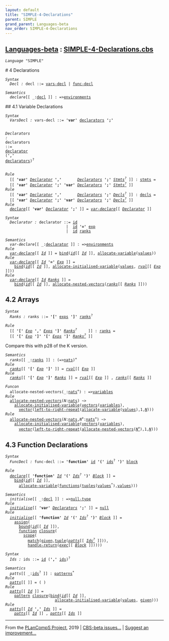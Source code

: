 ```yaml
---
layout: default
title: "SIMPLE-4-Declarations"
parent: SIMPLE
grand_parent: Languages-beta
nav_order: SIMPLE-4-Declarations
---
```


[Languages-beta] : [SIMPLE-4-Declarations.cbs]
-----------------------------

<div class="highlighter-rouge"><pre class="highlight"><code><i class="keyword">Language</i> <span id="Language_SIMPLE">"SIMPLE"</span></code></pre></div>
# <span id="SectionNumber_4">4</span> Declarations

<div class="highlighter-rouge"><pre class="highlight"><code><i class="keyword">Syntax</i>  
  <i class="keyword"></i><i class="var"><i class="var"><span id="VariableStem_Decl">Decl</span></i> :</i> <span class="syn-name"><span id="SyntaxName_decl">decl</span></span> ::= <span class="syn-name"><a href="#SyntaxName_vars-decl">vars-decl</a></span> | <span class="syn-name"><a href="#SyntaxName_func-decl">func-decl</a></span></code></pre></div>


<div class="highlighter-rouge"><pre class="highlight"><code><i class="keyword">Semantics</i>
  <i class="sem-name"><span id="SemanticsName_declare">declare</span></i>[[ _:<span class="syn-name"><a href="#SyntaxName_decl">decl</a></span> ]] : =><span class="name"><a href="../../../../../Funcons-beta/Computations/Normal/Binding/index.html#Name_environments">environments</a></span></code></pre></div>
## 4.1 Variable Declarations

<div class="highlighter-rouge"><pre class="highlight"><code><i class="keyword">Syntax</i>
  <i class="keyword"></i><i class="var"><i class="var"><span id="VariableStem_VarsDecl">VarsDecl</span></i> :</i> <span class="syn-name"><span id="SyntaxName_vars-decl">vars-decl</span></span> ::= <b class="atom">'var'</b> <span class="syn-name"><a href="#SyntaxName_declarators">declarators</a></span> <b class="atom">';'</b>

  <i class="keyword"></i><i class="var"><i class="var"><span id="VariableStem_Declarators">Declarators</span></i> :</i> <span class="syn-name"><span id="SyntaxName_declarators">declarators</span></span> ::= <span class="syn-name"><a href="#SyntaxName_declarator">declarator</a></span> (<b class="atom">','</b> <span class="syn-name"><a href="#SyntaxName_declarators">declarators</a></span>)<sup class="sup">?</sup></code></pre></div>

<div class="highlighter-rouge"><pre class="highlight"><code><i class="keyword">Rule</i>
  [[ <b class="atom">'var'</b> <span id="Variable92_Declarator"><i class="var"><a href="#VariableStem_Declarator">Declarator</a></i></span> <b class="atom">','</b>       <span id="Variable99_Declarators"><i class="var"><a href="#VariableStem_Declarators">Declarators</a></i></span> <b class="atom">';'</b> <span id="Variable107_Stmts?"><i class="var"><a href="../SIMPLE-3-Statements/index.html#VariableStem_Stmts">Stmts</a><sup class="sup">?</sup></i></span> ]] : <span class="syn-name"><a href="../SIMPLE-3-Statements/index.html#SyntaxName_stmts">stmts</a></span> =
  [[ <b class="atom">'var'</b> <a href="#Variable92_Declarator"><i class="var">Declarator</i></a> <b class="atom">';'</b> <b class="atom">'var'</b> <a href="#Variable99_Declarators"><i class="var">Declarators</i></a> <b class="atom">';'</b> <a href="#Variable107_Stmts?"><i class="var">Stmts<sup class="sup">?</sup></i></a> ]]
<i class="keyword">Rule</i>
  [[ <b class="atom">'var'</b> <span id="Variable161_Declarator"><i class="var"><a href="#VariableStem_Declarator">Declarator</a></i></span> <b class="atom">','</b>       <span id="Variable168_Declarators"><i class="var"><a href="#VariableStem_Declarators">Declarators</a></i></span> <b class="atom">';'</b> <span id="Variable176_Decls?"><i class="var"><a href="../SIMPLE-5-Programs/index.html#VariableStem_Decls">Decls</a><sup class="sup">?</sup></i></span> ]] : <span class="syn-name"><a href="../SIMPLE-5-Programs/index.html#SyntaxName_decls">decls</a></span> =
  [[ <b class="atom">'var'</b> <a href="#Variable161_Declarator"><i class="var">Declarator</i></a> <b class="atom">';'</b> <b class="atom">'var'</b> <a href="#Variable168_Declarators"><i class="var">Declarators</i></a> <b class="atom">';'</b> <a href="#Variable176_Decls?"><i class="var">Decls<sup class="sup">?</sup></i></a> ]]
<i class="keyword">Rule</i>
  <i class="sem-name"><a href="#SemanticsName_declare">declare</a></i>[[ <b class="atom">'var'</b> <span id="Variable231_Declarator"><i class="var"><a href="#VariableStem_Declarator">Declarator</a></i></span> <b class="atom">';'</b> ]] = <i class="sem-name"><a href="#SemanticsName_var-declare">var-declare</a></i>[[ <a href="#Variable231_Declarator"><i class="var">Declarator</i></a> ]]</code></pre></div>
<div class="highlighter-rouge"><pre class="highlight"><code><i class="keyword">Syntax</i>
  <i class="keyword"></i><i class="var"><i class="var"><span id="VariableStem_Declarator">Declarator</span></i> :</i> <span class="syn-name"><span id="SyntaxName_declarator">declarator</span></span> ::= <span class="syn-name"><a href="../SIMPLE-1-Lexical/index.html#SyntaxName_id">id</a></span>
                           |  <span class="syn-name"><a href="../SIMPLE-1-Lexical/index.html#SyntaxName_id">id</a></span> <b class="atom">'='</b> <span class="syn-name"><a href="../SIMPLE-2-Expressions/index.html#SyntaxName_exp">exp</a></span>
                           |  <span class="syn-name"><a href="../SIMPLE-1-Lexical/index.html#SyntaxName_id">id</a></span> <span class="syn-name"><a href="#SyntaxName_ranks">ranks</a></span></code></pre></div>

<div class="highlighter-rouge"><pre class="highlight"><code><i class="keyword">Semantics</i>
  <i class="sem-name"><span id="SemanticsName_var-declare">var-declare</span></i>[[ _:<span class="syn-name"><a href="#SyntaxName_declarator">declarator</a></span> ]] : =><span class="name"><a href="../../../../../Funcons-beta/Computations/Normal/Binding/index.html#Name_environments">environments</a></span>
<i class="keyword">Rule</i>
  <i class="sem-name"><a href="#SemanticsName_var-declare">var-declare</a></i>[[ <span id="Variable307_Id"><i class="var"><a href="../SIMPLE-1-Lexical/index.html#VariableStem_Id">Id</a></i></span> ]] = <span class="name"><a href="../../../../../Funcons-beta/Computations/Normal/Binding/index.html#Name_bind">bind</a></span>(<i class="sem-name"><a href="../SIMPLE-1-Lexical/index.html#SemanticsName_id">id</a></i>[[ <a href="#Variable307_Id"><i class="var">Id</i></a> ]], <span class="name"><a href="../../../../../Funcons-beta/Computations/Normal/Storing/index.html#Name_allocate-variable">allocate-variable</a></span>(<span class="name"><a href="../../../../../Funcons-beta/Values/Value-Types/index.html#Name_values">values</a></span>))
<i class="keyword">Rule</i>
  <i class="sem-name"><a href="#SemanticsName_var-declare">var-declare</a></i>[[ <span id="Variable353_Id"><i class="var"><a href="../SIMPLE-1-Lexical/index.html#VariableStem_Id">Id</a></i></span> <b class="atom">'='</b> <span id="Variable360_Exp"><i class="var"><a href="../SIMPLE-2-Expressions/index.html#VariableStem_Exp">Exp</a></i></span> ]] =
    <span class="name"><a href="../../../../../Funcons-beta/Computations/Normal/Binding/index.html#Name_bind">bind</a></span>(<i class="sem-name"><a href="../SIMPLE-1-Lexical/index.html#SemanticsName_id">id</a></i>[[ <a href="#Variable353_Id"><i class="var">Id</i></a> ]], <span class="name"><a href="../../../../../Funcons-beta/Computations/Normal/Storing/index.html#Name_allocate-initialised-variable">allocate-initialised-variable</a></span>(<span class="name"><a href="../../../../../Funcons-beta/Values/Value-Types/index.html#Name_values">values</a></span>, <i class="sem-name"><a href="../SIMPLE-2-Expressions/index.html#SemanticsName_rval">rval</a></i>[[ <a href="#Variable360_Exp"><i class="var">Exp</i></a> ]]))
<i class="keyword">Rule</i>
  <i class="sem-name"><a href="#SemanticsName_var-declare">var-declare</a></i>[[ <span id="Variable421_Id"><i class="var"><a href="../SIMPLE-1-Lexical/index.html#VariableStem_Id">Id</a></i></span> <span id="Variable426_Ranks"><i class="var"><a href="#VariableStem_Ranks">Ranks</a></i></span> ]] =
    <span class="name"><a href="../../../../../Funcons-beta/Computations/Normal/Binding/index.html#Name_bind">bind</a></span>(<i class="sem-name"><a href="../SIMPLE-1-Lexical/index.html#SemanticsName_id">id</a></i>[[ <a href="#Variable421_Id"><i class="var">Id</i></a> ]], <span class="name"><a href="#Name_allocate-nested-vectors">allocate-nested-vectors</a></span>(<i class="sem-name"><a href="#SemanticsName_ranks">ranks</a></i>[[ <a href="#Variable426_Ranks"><i class="var">Ranks</i></a> ]]))</code></pre></div>



## 4.2 Arrays

<div class="highlighter-rouge"><pre class="highlight"><code><i class="keyword">Syntax</i>
  <i class="keyword"></i><i class="var"><i class="var"><span id="VariableStem_Ranks">Ranks</span></i> :</i> <span class="syn-name"><span id="SyntaxName_ranks">ranks</span></span> ::= <b class="atom">'['</b> <span class="syn-name"><a href="../SIMPLE-2-Expressions/index.html#SyntaxName_exps">exps</a></span> <b class="atom">']'</b> <span class="syn-name"><a href="#SyntaxName_ranks">ranks</a></span><sup class="sup">?</sup></code></pre></div>

<div class="highlighter-rouge"><pre class="highlight"><code><i class="keyword">Rule</i>
  [[ <b class="atom">'['</b> <span id="Variable527_Exp"><i class="var"><a href="../SIMPLE-2-Expressions/index.html#VariableStem_Exp">Exp</a></i></span> <b class="atom">','</b> <span id="Variable534_Exps"><i class="var"><a href="../SIMPLE-2-Expressions/index.html#VariableStem_Exps">Exps</a></i></span> <b class="atom">']'</b> <span id="Variable542_Ranks?"><i class="var"><a href="#VariableStem_Ranks">Ranks</a><sup class="sup">?</sup></i></span>     ]] : <span class="syn-name"><a href="#SyntaxName_ranks">ranks</a></span> =
  [[ <b class="atom">'['</b> <a href="#Variable527_Exp"><i class="var">Exp</i></a> <b class="atom">']'</b> <b class="atom">'['</b> <a href="#Variable534_Exps"><i class="var">Exps</i></a> <b class="atom">']'</b> <a href="#Variable542_Ranks?"><i class="var">Ranks<sup class="sup">?</sup></i></a> ]]</code></pre></div>


 Compare this with p28 of the K version. 
<div class="highlighter-rouge"><pre class="highlight"><code><i class="keyword">Semantics</i>
  <i class="sem-name"><span id="SemanticsName_ranks">ranks</span></i>[[ _:<span class="syn-name"><a href="#SyntaxName_ranks">ranks</a></span> ]] : (=><span class="name"><a href="../../../../../Funcons-beta/Values/Primitive/Integers/index.html#Name_nats">nats</a></span>)<sup class="sup">+</sup>
<i class="keyword">Rule</i>
  <i class="sem-name"><a href="#SemanticsName_ranks">ranks</a></i>[[ <b class="atom">'['</b> <span id="Variable623_Exp"><i class="var"><a href="../SIMPLE-2-Expressions/index.html#VariableStem_Exp">Exp</a></i></span> <b class="atom">']'</b> ]] = <i class="sem-name"><a href="../SIMPLE-2-Expressions/index.html#SemanticsName_rval">rval</a></i>[[ <a href="#Variable623_Exp"><i class="var">Exp</i></a> ]]
<i class="keyword">Rule</i>
  <i class="sem-name"><a href="#SemanticsName_ranks">ranks</a></i>[[ <b class="atom">'['</b> <span id="Variable658_Exp"><i class="var"><a href="../SIMPLE-2-Expressions/index.html#VariableStem_Exp">Exp</a></i></span> <b class="atom">']'</b> <span id="Variable665_Ranks"><i class="var"><a href="#VariableStem_Ranks">Ranks</a></i></span> ]] = <i class="sem-name"><a href="../SIMPLE-2-Expressions/index.html#SemanticsName_rval">rval</a></i>[[ <a href="#Variable658_Exp"><i class="var">Exp</i></a> ]] , <i class="sem-name"><a href="#SemanticsName_ranks">ranks</a></i>[[ <a href="#Variable665_Ranks"><i class="var">Ranks</i></a> ]]</code></pre></div>

<div class="highlighter-rouge"><pre class="highlight"><code><i class="keyword">Funcon</i>
  <span class="name"><span id="Name_allocate-nested-vectors">allocate-nested-vectors</span></span>(_:<span class="name"><a href="../../../../../Funcons-beta/Values/Primitive/Integers/index.html#Name_nats">nats</a></span><sup class="sup">+</sup>) : =><span class="name"><a href="../../../../../Funcons-beta/Computations/Normal/Storing/index.html#Name_variables">variables</a></span>
<i class="keyword">Rule</i>
  <span class="name"><a href="#Name_allocate-nested-vectors">allocate-nested-vectors</a></span>(<span id="Variable732_N"><i class="var">N</i></span>:<span class="name"><a href="../../../../../Funcons-beta/Values/Primitive/Integers/index.html#Name_nats">nats</a></span>) ~>
    <span class="name"><a href="../../../../../Funcons-beta/Computations/Normal/Storing/index.html#Name_allocate-initialised-variable">allocate-initialised-variable</a></span>(<span class="name"><a href="../../../../../Funcons-beta/Values/Composite/Vectors/index.html#Name_vectors">vectors</a></span>(<span class="name"><a href="../../../../../Funcons-beta/Computations/Normal/Storing/index.html#Name_variables">variables</a></span>),
      <span class="name"><a href="../../../../../Funcons-beta/Values/Composite/Vectors/index.html#Name_vector">vector</a></span>(<span class="name"><a href="../../../../../Funcons-beta/Computations/Normal/Giving/index.html#Name_left-to-right-repeat">left-to-right-repeat</a></span>(<span class="name"><a href="../../../../../Funcons-beta/Computations/Normal/Storing/index.html#Name_allocate-variable">allocate-variable</a></span>(<span class="name"><a href="../../../../../Funcons-beta/Values/Value-Types/index.html#Name_values">values</a></span>),1,<a href="#Variable732_N"><i class="var">N</i></a>)))
<i class="keyword">Rule</i>
  <span class="name"><a href="#Name_allocate-nested-vectors">allocate-nested-vectors</a></span>(<span id="Variable799_N"><i class="var">N</i></span>:<span class="name"><a href="../../../../../Funcons-beta/Values/Primitive/Integers/index.html#Name_nats">nats</a></span>,<span id="Variable808_N+"><i class="var">N<sup class="sup">+</sup></i></span>:<span class="name"><a href="../../../../../Funcons-beta/Values/Primitive/Integers/index.html#Name_nats">nats</a></span><sup class="sup">+</sup>) ~>
    <span class="name"><a href="../../../../../Funcons-beta/Computations/Normal/Storing/index.html#Name_allocate-initialised-variable">allocate-initialised-variable</a></span>(<span class="name"><a href="../../../../../Funcons-beta/Values/Composite/Vectors/index.html#Name_vectors">vectors</a></span>(<span class="name"><a href="../../../../../Funcons-beta/Computations/Normal/Storing/index.html#Name_variables">variables</a></span>),
      <span class="name"><a href="../../../../../Funcons-beta/Values/Composite/Vectors/index.html#Name_vector">vector</a></span>(<span class="name"><a href="../../../../../Funcons-beta/Computations/Normal/Giving/index.html#Name_left-to-right-repeat">left-to-right-repeat</a></span>(<span class="name"><a href="#Name_allocate-nested-vectors">allocate-nested-vectors</a></span>(<a href="#Variable808_N+"><i class="var">N<sup class="sup">+</sup></i></a>),1,<a href="#Variable799_N"><i class="var">N</i></a>)))</code></pre></div>



## 4.3 Function Declarations

<div class="highlighter-rouge"><pre class="highlight"><code><i class="keyword">Syntax</i>
  <i class="keyword"></i><i class="var"><i class="var"><span id="VariableStem_FuncDecl">FuncDecl</span></i> :</i> <span class="syn-name"><span id="SyntaxName_func-decl">func-decl</span></span> ::= <b class="atom">'function'</b> <span class="syn-name"><a href="../SIMPLE-1-Lexical/index.html#SyntaxName_id">id</a></span> <b class="atom">'('</b> <span class="syn-name"><a href="#SyntaxName_ids">ids</a></span><sup class="sup">?</sup> <b class="atom">')'</b> <span class="syn-name"><a href="../SIMPLE-3-Statements/index.html#SyntaxName_block">block</a></span></code></pre></div>


<div class="highlighter-rouge"><pre class="highlight"><code><i class="keyword">Rule</i>
  <i class="sem-name"><a href="#SemanticsName_declare">declare</a></i>[[ <b class="atom">'function'</b> <span id="Variable933_Id"><i class="var"><a href="../SIMPLE-1-Lexical/index.html#VariableStem_Id">Id</a></i></span> <b class="atom">'('</b> <span id="Variable941_Ids?"><i class="var"><a href="#VariableStem_Ids">Ids</a><sup class="sup">?</sup></i></span> <b class="atom">')'</b> <span id="Variable948_Block"><i class="var"><a href="../SIMPLE-3-Statements/index.html#VariableStem_Block">Block</a></i></span> ]] =
    <span class="name"><a href="../../../../../Funcons-beta/Computations/Normal/Binding/index.html#Name_bind">bind</a></span>(<i class="sem-name"><a href="../SIMPLE-1-Lexical/index.html#SemanticsName_id">id</a></i>[[ <a href="#Variable933_Id"><i class="var">Id</i></a> ]], 
      <span class="name"><a href="../../../../../Funcons-beta/Computations/Normal/Storing/index.html#Name_allocate-variable">allocate-variable</a></span>(<span class="name"><a href="../../../../../Funcons-beta/Values/Abstraction/Functions/index.html#Name_functions">functions</a></span>(<span class="name"><a href="../../../../../Funcons-beta/Values/Composite/Tuples/index.html#Name_tuples">tuples</a></span>(<span class="name"><a href="../../../../../Funcons-beta/Values/Value-Types/index.html#Name_values">values</a></span><sup class="sup">*</sup>),<span class="name"><a href="../../../../../Funcons-beta/Values/Value-Types/index.html#Name_values">values</a></span>)))</code></pre></div>

<div class="highlighter-rouge"><pre class="highlight"><code><i class="keyword">Semantics</i>
  <i class="sem-name"><span id="SemanticsName_initialise">initialise</span></i>[[ _:<span class="syn-name"><a href="#SyntaxName_decl">decl</a></span> ]] : =><span class="name"><a href="../../../../../Funcons-beta/Values/Primitive/Null/index.html#Name_null-type">null-type</a></span>
<i class="keyword">Rule</i>
  <i class="sem-name"><a href="#SemanticsName_initialise">initialise</a></i>[[ <b class="atom">'var'</b> <span id="Variable1033_Declarators"><i class="var"><a href="#VariableStem_Declarators">Declarators</a></i></span> <b class="atom">';'</b> ]] = <span class="name"><a href="../../../../../Funcons-beta/Values/Primitive/Null/index.html#Name_null">null</a></span>
<i class="keyword">Rule</i>
  <i class="sem-name"><a href="#SemanticsName_initialise">initialise</a></i>[[ <b class="atom">'function'</b> <span id="Variable1058_Id"><i class="var"><a href="../SIMPLE-1-Lexical/index.html#VariableStem_Id">Id</a></i></span> <b class="atom">'('</b> <span id="Variable1066_Ids?"><i class="var"><a href="#VariableStem_Ids">Ids</a><sup class="sup">?</sup></i></span> <b class="atom">')'</b> <span id="Variable1073_Block"><i class="var"><a href="../SIMPLE-3-Statements/index.html#VariableStem_Block">Block</a></i></span> ]] =
    <span class="name"><a href="../../../../../Funcons-beta/Computations/Normal/Storing/index.html#Name_assign">assign</a></span>(
      <span class="name"><a href="../../../../../Funcons-beta/Computations/Normal/Binding/index.html#Name_bound">bound</a></span>(<i class="sem-name"><a href="../SIMPLE-1-Lexical/index.html#SemanticsName_id">id</a></i>[[ <a href="#Variable1058_Id"><i class="var">Id</i></a> ]]),
      <span class="name"><a href="../../../../../Funcons-beta/Values/Abstraction/Functions/index.html#Name_function">function</a></span> <span class="name"><a href="../../../../../Funcons-beta/Values/Abstraction/Generic/index.html#Name_closure">closure</a></span>(
        <span class="name"><a href="../../../../../Funcons-beta/Computations/Normal/Binding/index.html#Name_scope">scope</a></span>(
          <span class="name"><a href="../../../../../Funcons-beta/Values/Abstraction/Patterns/index.html#Name_match">match</a></span>(<span class="name"><a href="../../../../../Funcons-beta/Computations/Normal/Giving/index.html#Name_given">given</a></span>,<span class="name"><a href="../../../../../Funcons-beta/Values/Composite/Tuples/index.html#Name_tuple">tuple</a></span>(<i class="sem-name"><a href="#SemanticsName_patts">patts</a></i>[[ <a href="#Variable1066_Ids?"><i class="var">Ids<sup class="sup">?</sup></i></a> ]])),
          <span class="name"><a href="../../../../../Funcons-beta/Computations/Abnormal/Returning/index.html#Name_handle-return">handle-return</a></span>(<i class="sem-name"><a href="../SIMPLE-3-Statements/index.html#SemanticsName_exec">exec</a></i>[[ <a href="#Variable1073_Block"><i class="var">Block</i></a> ]]))))</code></pre></div>


<div class="highlighter-rouge"><pre class="highlight"><code><i class="keyword">Syntax</i>
  <i class="keyword"></i><i class="var"><i class="var"><span id="VariableStem_Ids">Ids</span></i> :</i> <span class="syn-name"><span id="SyntaxName_ids">ids</span></span> ::= <span class="syn-name"><a href="../SIMPLE-1-Lexical/index.html#SyntaxName_id">id</a></span> (<b class="atom">','</b> <span class="syn-name"><a href="#SyntaxName_ids">ids</a></span>)<sup class="sup">?</sup></code></pre></div>

<div class="highlighter-rouge"><pre class="highlight"><code><i class="keyword">Semantics</i>
  <i class="sem-name"><span id="SemanticsName_patts">patts</span></i>[[ _:<span class="syn-name"><a href="#SyntaxName_ids">ids</a></span><sup class="sup">?</sup> ]] : <span class="name"><a href="../../../../../Funcons-beta/Values/Abstraction/Patterns/index.html#Name_patterns">patterns</a></span><sup class="sup">*</sup>
<i class="keyword">Rule</i>
  <i class="sem-name"><a href="#SemanticsName_patts">patts</a></i>[[ ]] = ( )
<i class="keyword">Rule</i>
  <i class="sem-name"><a href="#SemanticsName_patts">patts</a></i>[[ <span id="Variable1243_Id"><i class="var"><a href="../SIMPLE-1-Lexical/index.html#VariableStem_Id">Id</a></i></span> ]] = 
    <span class="name"><a href="../../../../../Funcons-beta/Values/Abstraction/Patterns/index.html#Name_pattern">pattern</a></span> <span class="name"><a href="../../../../../Funcons-beta/Values/Abstraction/Generic/index.html#Name_closure">closure</a></span>(<span class="name"><a href="../../../../../Funcons-beta/Computations/Normal/Binding/index.html#Name_bind">bind</a></span>(<i class="sem-name"><a href="../SIMPLE-1-Lexical/index.html#SemanticsName_id">id</a></i>[[ <a href="#Variable1243_Id"><i class="var">Id</i></a> ]], 
                      <span class="name"><a href="../../../../../Funcons-beta/Computations/Normal/Storing/index.html#Name_allocate-initialised-variable">allocate-initialised-variable</a></span>(<span class="name"><a href="../../../../../Funcons-beta/Values/Value-Types/index.html#Name_values">values</a></span>, <span class="name"><a href="../../../../../Funcons-beta/Computations/Normal/Giving/index.html#Name_given">given</a></span>)))
<i class="keyword">Rule</i>
  <i class="sem-name"><a href="#SemanticsName_patts">patts</a></i>[[ <span id="Variable1301_Id"><i class="var"><a href="../SIMPLE-1-Lexical/index.html#VariableStem_Id">Id</a></i></span> <b class="atom">','</b> <span id="Variable1308_Ids"><i class="var"><a href="#VariableStem_Ids">Ids</a></i></span> ]] =
    <i class="sem-name"><a href="#SemanticsName_patts">patts</a></i>[[ <a href="#Variable1301_Id"><i class="var">Id</i></a> ]] , <i class="sem-name"><a href="#SemanticsName_patts">patts</a></i>[[ <a href="#Variable1308_Ids"><i class="var">Ids</i></a> ]]</code></pre></div>


____

From the [PLanCompS Project], 2019 | [CBS-beta issues...] | [Suggest an improvement...]

[SIMPLE-4-Declarations.cbs]: SIMPLE-4-Declarations.cbs 
  "CBS SOURCE FILE"
[Funcons-beta]: /CBS-beta/docs/Funcons-beta
 "FUNCONS-BETA"
[Unstable-Funcons-beta]: /CBS-beta/docs/Unstable-Funcons-beta
  "UNSTABLE-FUNCONS-BETA"
[Languages-beta]: /CBS-beta/docs/Languages-beta
  "LANGUAGES-BETA"
[Unstable-Languages-beta]: /CBS-beta/docs/Unstable-Languages-beta
  "UNSTABLE-LANGUAGES-BETA"
[CBS-beta]: /CBS-beta "CBS-BETA"
[PLanCompS Project]: http://plancomps.org
  "PROGRAMMING LANGUAGE COMPONENTS AND SPECIFICATIONS PROJECT HOME PAGE"
[CBS-beta issues...]: https://github.com/plancomps/plancomps.github.io/issues
  "CBS-BETA ISSUE REPORTS ON GITHUB"
[Suggest an improvement...]: mailto:plancomps@gmail.com?Subject=CBS-beta%20-%20comment&Body=Re%3A%20CBS-beta%20specification%20at%20SIMPLE/SIMPLE-4-Declarations/SIMPLE-4-Declarations.cbs%0A%0AComment/Query/Issue/Suggestion%3A%0A%0A%0ASignature%3A%0A 
  "GENERATE AN EMAIL TEMPLATE"
